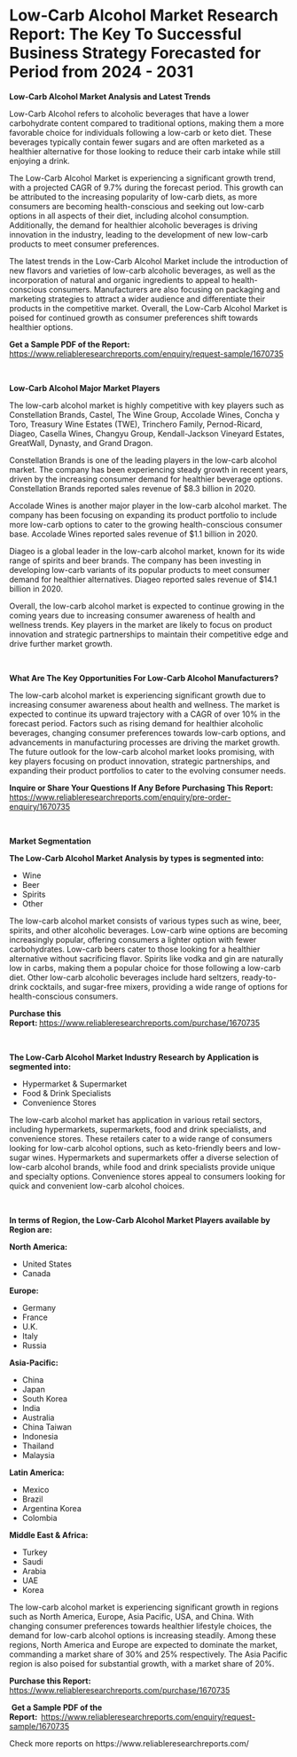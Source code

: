<p><h1>Low-Carb Alcohol Market Research Report: The Key To Successful Business Strategy Forecasted for Period from 2024 - 2031</h1></p><p><strong>Low-Carb Alcohol Market Analysis and Latest Trends</strong></p>
<p><p>Low-Carb Alcohol refers to alcoholic beverages that have a lower carbohydrate content compared to traditional options, making them a more favorable choice for individuals following a low-carb or keto diet. These beverages typically contain fewer sugars and are often marketed as a healthier alternative for those looking to reduce their carb intake while still enjoying a drink.</p><p>The Low-Carb Alcohol Market is experiencing a significant growth trend, with a projected CAGR of 9.7% during the forecast period. This growth can be attributed to the increasing popularity of low-carb diets, as more consumers are becoming health-conscious and seeking out low-carb options in all aspects of their diet, including alcohol consumption. Additionally, the demand for healthier alcoholic beverages is driving innovation in the industry, leading to the development of new low-carb products to meet consumer preferences.</p><p>The latest trends in the Low-Carb Alcohol Market include the introduction of new flavors and varieties of low-carb alcoholic beverages, as well as the incorporation of natural and organic ingredients to appeal to health-conscious consumers. Manufacturers are also focusing on packaging and marketing strategies to attract a wider audience and differentiate their products in the competitive market. Overall, the Low-Carb Alcohol Market is poised for continued growth as consumer preferences shift towards healthier options.</p></p>
<p><strong>Get a Sample PDF of the Report:&nbsp;</strong> <a href="https://www.reliableresearchreports.com/enquiry/request-sample/1670735">https://www.reliableresearchreports.com/enquiry/request-sample/1670735</a></p>
<p>&nbsp;</p>
<p><strong>Low-Carb Alcohol Major Market Players</strong></p>
<p><p>The low-carb alcohol market is highly competitive with key players such as Constellation Brands, Castel, The Wine Group, Accolade Wines, Concha y Toro, Treasury Wine Estates (TWE), Trinchero Family, Pernod-Ricard, Diageo, Casella Wines, Changyu Group, Kendall-Jackson Vineyard Estates, GreatWall, Dynasty, and Grand Dragon.</p><p>Constellation Brands is one of the leading players in the low-carb alcohol market. The company has been experiencing steady growth in recent years, driven by the increasing consumer demand for healthier beverage options. Constellation Brands reported sales revenue of $8.3 billion in 2020.</p><p>Accolade Wines is another major player in the low-carb alcohol market. The company has been focusing on expanding its product portfolio to include more low-carb options to cater to the growing health-conscious consumer base. Accolade Wines reported sales revenue of $1.1 billion in 2020.</p><p>Diageo is a global leader in the low-carb alcohol market, known for its wide range of spirits and beer brands. The company has been investing in developing low-carb variants of its popular products to meet consumer demand for healthier alternatives. Diageo reported sales revenue of $14.1 billion in 2020.</p><p>Overall, the low-carb alcohol market is expected to continue growing in the coming years due to increasing consumer awareness of health and wellness trends. Key players in the market are likely to focus on product innovation and strategic partnerships to maintain their competitive edge and drive further market growth.</p></p>
<p>&nbsp;</p>
<p><strong>What Are The Key Opportunities For Low-Carb Alcohol Manufacturers?</strong></p>
<p><p>The low-carb alcohol market is experiencing significant growth due to increasing consumer awareness about health and wellness. The market is expected to continue its upward trajectory with a CAGR of over 10% in the forecast period. Factors such as rising demand for healthier alcoholic beverages, changing consumer preferences towards low-carb options, and advancements in manufacturing processes are driving the market growth. The future outlook for the low-carb alcohol market looks promising, with key players focusing on product innovation, strategic partnerships, and expanding their product portfolios to cater to the evolving consumer needs.</p></p>
<p><strong>Inquire or Share Your Questions If Any Before Purchasing This Report:</strong> <a href="https://www.reliableresearchreports.com/enquiry/pre-order-enquiry/1670735">https://www.reliableresearchreports.com/enquiry/pre-order-enquiry/1670735</a></p>
<p>&nbsp;</p>
<p><strong>Market Segmentation</strong></p>
<p><strong>The Low-Carb Alcohol Market Analysis by types is segmented into:</strong></p>
<p><ul><li>Wine</li><li>Beer</li><li>Spirits</li><li>Other</li></ul></p>
<p><p>The low-carb alcohol market consists of various types such as wine, beer, spirits, and other alcoholic beverages. Low-carb wine options are becoming increasingly popular, offering consumers a lighter option with fewer carbohydrates. Low-carb beers cater to those looking for a healthier alternative without sacrificing flavor. Spirits like vodka and gin are naturally low in carbs, making them a popular choice for those following a low-carb diet. Other low-carb alcoholic beverages include hard seltzers, ready-to-drink cocktails, and sugar-free mixers, providing a wide range of options for health-conscious consumers.</p></p>
<p><strong>Purchase this Report:&nbsp;</strong><a href="https://www.reliableresearchreports.com/purchase/1670735">https://www.reliableresearchreports.com/purchase/1670735</a></p>
<p>&nbsp;</p>
<p><strong>The Low-Carb Alcohol Market Industry Research by Application is segmented into:</strong></p>
<p><ul><li>Hypermarket & Supermarket</li><li>Food & Drink Specialists</li><li>Convenience Stores</li></ul></p>
<p><p>The low-carb alcohol market has application in various retail sectors, including hypermarkets, supermarkets, food and drink specialists, and convenience stores. These retailers cater to a wide range of consumers looking for low-carb alcohol options, such as keto-friendly beers and low-sugar wines. Hypermarkets and supermarkets offer a diverse selection of low-carb alcohol brands, while food and drink specialists provide unique and specialty options. Convenience stores appeal to consumers looking for quick and convenient low-carb alcohol choices.</p></p>
<p>&nbsp;</p>
<p><strong>In terms of Region, the Low-Carb Alcohol Market Players available by Region are:</strong></p>
<p>
    <p> <strong> North America: </strong>
        <ul>
            <li>United States</li>
            <li>Canada</li>
        </ul>
        </p> 
    <p> <strong> Europe: </strong>
        <ul>
            <li>Germany</li>
            <li>France</li>
            <li>U.K.</li>
            <li>Italy</li>
            <li>Russia</li>
        </ul>
        </p> 
    <p> <strong> Asia-Pacific: </strong>
        <ul>
            <li>China</li>
            <li>Japan</li>
            <li>South Korea</li>
            <li>India</li>
            <li>Australia</li>
            <li>China Taiwan</li>
            <li>Indonesia</li>
            <li>Thailand</li>
            <li>Malaysia</li>
        </ul>
        </p> 
    <p> <strong> Latin America: </strong>
        <ul>
            <li>Mexico</li>
            <li>Brazil</li>
            <li>Argentina Korea</li>
            <li>Colombia</li>
        </ul>
        </p> 
    <p> <strong> Middle East & Africa: </strong>
        <ul>
            <li>Turkey</li>
            <li>Saudi</li>
            <li>Arabia</li>
            <li>UAE</li>
            <li>Korea</li>
        </ul>
    </p>
    </p>
<p><p>The low-carb alcohol market is experiencing significant growth in regions such as North America, Europe, Asia Pacific, USA, and China. With changing consumer preferences towards healthier lifestyle choices, the demand for low-carb alcohol options is increasing steadily. Among these regions, North America and Europe are expected to dominate the market, commanding a market share of 30% and 25% respectively. The Asia Pacific region is also poised for substantial growth, with a market share of 20%.</p></p>
<p><strong>Purchase this Report: </strong><a href="https://www.reliableresearchreports.com/purchase/1670735">https://www.reliableresearchreports.com/purchase/1670735</a></p>
<p>&nbsp;<strong>Get a Sample PDF of the Report:&nbsp;&nbsp;</strong><a href="https://www.reliableresearchreports.com/enquiry/request-sample/1670735">https://www.reliableresearchreports.com/enquiry/request-sample/1670735</a></p>
<p><strong></strong></p>
<p>Check more reports on https://www.reliableresearchreports.com/</p>